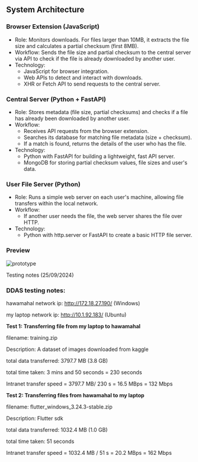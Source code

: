 ## System Architecture

### **Browser Extension (JavaScript)**

- Role: Monitors downloads. For files larger than 10MB, it extracts the file size and calculates a partial checksum (first 8MB).
- Workflow: Sends the file size and partial checksum to the central server via API to check if the file is already downloaded by another user.
- Technology:
  - JavaScript for browser integration.
  - Web APIs to detect and interact with downloads.
  - XHR or Fetch API to send requests to the central server.

### **Central Server (Python + FastAPI)**

- Role: Stores metadata (file size, partial checksums) and checks if a file has already been downloaded by another user.
- Workflow:
  - Receives API requests from the browser extension.
  - Searches its database for matching file metadata (size + checksum).
  - If a match is found, returns the details of the user who has the file.
- Technology:
  - Python with FastAPI for building a lightweight, fast API server.
  - MongoDB for storing partial checksum values, file sizes and user's data.

### **User File Server (Python)**

- Role: Runs a simple web server on each user's machine, allowing file transfers within the local network.
- Workflow:
  - If another user needs the file, the web server shares the file over HTTP.
- Technology:
  - Python with http.server or FastAPI to create a basic HTTP file server.

### Preview

![prototype](working-images/prototype.gif)


Testing notes (25/09/2024)

### DDAS testing notes:

hawamahal network ip: http://172.18.27.190/ (Windows)

my laptop network ip: http://10.1.92.183/ (Ubuntu)

**Test 1: Transferring file from my laptop to hawamahal**

filename: training.zip

Description: A dataset of images downloaded from kaggle

total data transferred: 3797.7 MB (3.8 GB)

total time taken: 3 mins and 50 seconds = 230 seconds

Intranet transfer speed = 3797.7 MB/ 230 s = 16.5 MBps = 132 Mbps


**Test 2: Transferring files from hawamahal to my laptop**

filename: flutter_windows_3.24.3-stable.zip

Description: Flutter sdk

total data transferred: 1032.4 MB (1.0 GB)

total time taken: 51 seconds

Intranet transfer speed = 1032.4 MB / 51 s =   20.2 MBps = 162 Mbps
